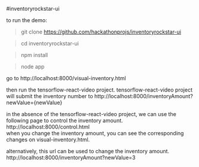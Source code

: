 #inventoryrockstar-ui

to run the demo: 
> git clone https://github.com/hackathonprojs/inventoryrockstar-ui

> cd inventoryrockstar-ui

> npm install

> node app


go to 
http://localhost:8000/visual-inventory.html

then run the tensorflow-react-video project.  tensorflow-react-video project will submit the inventory number to http://localhost:8000/inventoryAmount?newValue={newValue}



in the absence of the tensorflow-react-video project, we can use the following page to control the inventory amount.
http://localhost:8000/control.html  
when you change the inventory amount, you can see the corresponding changes on visual-inventory.html.


alternatively, this url can be used to change the inventory amount.
http://localhost:8000/inventoryAmount?newValue=3
